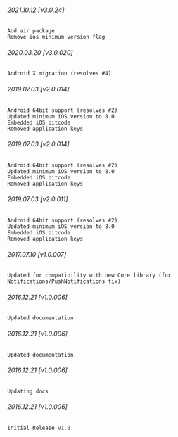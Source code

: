 ###### 2021.10.12 [v3.0.24]

```
Add air package 
Remove ios minimum version flag
```



###### 2020.03.20 [v3.0.020]

```
Android X migration (resolves #4)
```


###### 2019.07.03 [v2.0.014]

```
Android 64bit support (resolves #2)
Updated minimum iOS version to 8.0
Embedded iOS bitcode
Removed application keys 
```


###### 2019.07.03 [v2.0.014]

```
Android 64bit support (resolves #2)
Updated minimum iOS version to 8.0
Embedded iOS bitcode
Removed application keys 
```


###### 2019.07.03 [v2.0.011]

```
Android 64bit support (resolves #2)
Updated minimum iOS version to 8.0
Embedded iOS bitcode
Removed application keys 
```


###### 2017.07.10 [v1.0.007]

```
Updated for compatibility with new Core library (for Notifications/PushNotifications fix)
```


###### 2016.12.21 [v1.0.006]

```
Updated documentation
```


###### 2016.12.21 [v1.0.006]

```
Updated documentation
```



###### 2016.12.21 [v1.0.006]

```
Updating docs
```


###### 2016.12.21 [v1.0.006]

```
Initial Release v1.0
```
